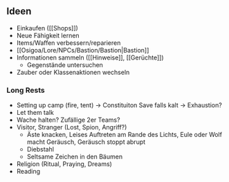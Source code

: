 ## Ideen
- Einkaufen ([[Shops]])
- Neue Fähigkeit lernen
- Items/Waffen verbessern/reparieren
- [[Osigoa/Lore/NPCs/Bastion/Bastion|Bastion]]
- Informationen sammeln ([[Hinweise]], [[Gerüchte]])
	- Gegenstände untersuchen
- Zauber oder Klassenaktionen wechseln

### Long Rests
- Setting up camp (fire, tent) -> Constituiton Save falls kalt -> Exhaustion?
- Let them talk
- Wache halten? Zufällige 2er Teams?
- Visitor, Stranger (Lost, Spion, Angriff?)
	- Äste knacken, Leises Auftreten am Rande des Lichts, Eule oder Wolf macht Geräusch, Geräusch stoppt abrupt
	- Diebstahl
	- Seltsame Zeichen in den Bäumen
- Religion (Ritual, Praying, Dreams)
- Reading